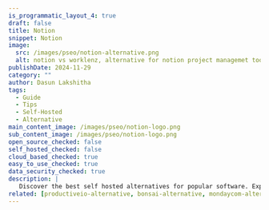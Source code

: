 ```yaml
---
is_programmatic_layout_4: true
draft: false
title: Notion
snippet: Notion
image:
  src: /images/pseo/notion-alternative.png
  alt: notion vs worklenz, alternative for notion project managemet tool, task management, resource management, productivity, self-hosted
publishDate: 2024-11-29
category: ""
author: Dasun Lakshitha
tags:
  - Guide
  - Tips
  - Self-Hosted
  - Alternative
main_content_image: /images/pseo/notion-logo.png
sub_content_image: /images/pseo/notion-logo.png
open_source_checked: false
self_hosted_checked: false
cloud_based_checked: true
easy_to_use_checked: true
data_security_checked: true
description: |
   Discover the best self hosted alternatives for popular software. Explore our comprehensive guides and find the perfect solution for your needs today.
related: [productiveio-alternative, bonsai-alternative, mondaycom-alternative, slack-alternative]
---
```

